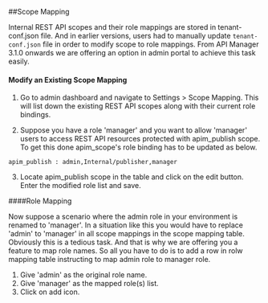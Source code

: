 ##Scope Mapping

Internal REST API scopes and their role mappings are stored in tenant-conf.json file. And in earlier versions, users had to manually update
`tenant-conf.json` file in order to modify scope to role mappings. From API Manager 3.1.0
onwards we are offering an option in admin portal to achieve this task easily.

#### Modify an Existing Scope Mapping

1. Go to admin dashboard and navigate to Settings > Scope Mapping. This will list down the existing REST API scopes
along with their current role bindings.

2. Suppose you have a role 'manager' and you want to allow 'manager' users to access REST API resources protected with
apim_publish scope. To get this done apim_scope's role binding has to be updated as below.

```
apim_publish : admin,Internal/publisher,manager
```
3. Locate apim_publish scope in the table and click on the edit button. Enter the modified role list and save.

####Role Mapping

Now suppose a scenario where the admin role in your environment is renamed to 'manager'. In a situation like this
you would have to replace 'admin' to 'manager' in  all scope mappings in the scope mapping table. Obviously this is a tedious task.
And that is why we are offering you a feature to map role names. So all you have to do is to add a row in rolw mapping table 
instructing to map admin role to manager role.

1. Give 'admin' as the original role name.
2. Give 'manager' as the mapped role(s) list.
3. Click on add icon.
